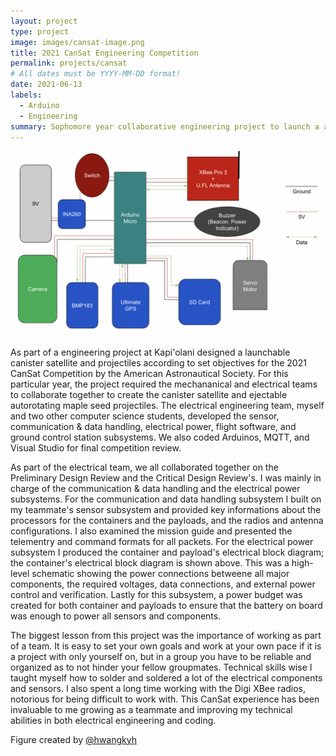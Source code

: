 ```yaml
---
layout: project
type: project
image: images/cansat-image.png
title: 2021 CanSat Engineering Competition
permalink: projects/cansat
# All dates must be YYYY-MM-DD format!
date: 2021-06-13
labels:
  - Arduino
  - Engineering
summary: Sophomore year collaborative engineering project to launch a autonomous Can Satellite (CanSat) that will release two payloads that will collect data while descending.
---
```


<img class="ui medium right floated rounded image" src="../images/container-electrical.png">

As part of a engineering project at Kapi'olani designed a launchable canister satellite and projectiles according to set objectives for the 2021 CanSat Competition by the American Astronautical Society. For this particular year, the project required the mechananical and electrical teams to collaborate together to create the canister satellite and ejectable autorotating maple seed projectiles. The electrical engineering team, myself and two other computer science students, developed the sensor, communication & data handling, electrical power, flight software, and ground control station subsystems. We also coded Arduinos, MQTT, and Visual Studio for final competition review.

As part of the electrical team, we all collaborated together on the Preliminary Design Review and the Critical Design Review's. I was mainly in charge of the communication & data handling and the electrical power subsystems. For the communication and data handling subsystem I built on my teammate's sensor subsystem and provided key informations about the processors for the containers and the payloads, and the radios and antenna configurations. I also examined the mission guide and presented the telementry and command formats for all packets. For the electrical power subsystem I produced the container and payload's electrical block diagram; the container's electrical block diagram is shown above. This was a high-level schematic showing the power connections betweene all major components, the required voltages, data connections, and external power control and verification. Lastly for this subsystem, a power budget was created for both container and payloads to ensure that the battery on board was enough to power all sensors and components.

The biggest lesson from this project was the importance of working as part of a team. It is easy to set your own goals and work at your own pace if it is a project with only yourself on, but in a group you have to be reliable and organized as to not hinder your fellow groupmates. Technical skills wise I taught myself how to solder and soldered a lot of the electrical components and sensors. I also spent a long time working with the Digi XBee radios, notorious for being difficult to work with. This CanSat experience has been invaluable to me growing as a teammate and improving my technical abilities in both electrical engineering and coding. 

Figure created by [@hwangkyh](https://hwangkyh.github.io/)
